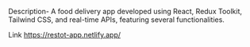  Description-
 A food delivery app developed using React, Redux Toolkit, Tailwind CSS, and real-time APIs, featuring several functionalities.

Link
https://restot-app.netlify.app/
   

